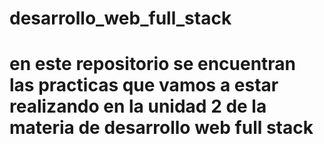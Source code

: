 # desarrollo_web_full_stack
# en este repositorio se encuentran las practicas que vamos a estar realizando en la unidad 2 de la materia de desarrollo web full stack
